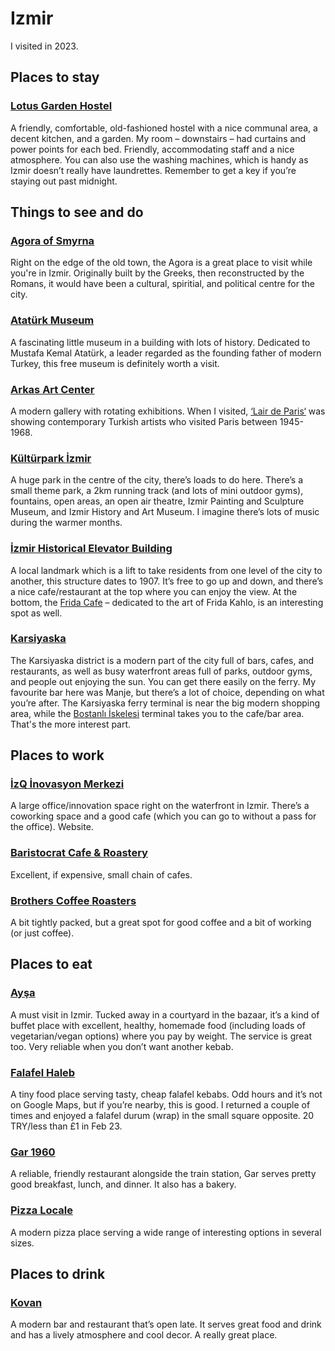 # Izmir

I visited in 2023.

## Places to stay

### <a href="https://www.google.co.uk/maps/place/Lotus+Garden+Hostel/@38.4206712,27.1424694,17.96z/data=!4m9!3m8!1s0x14bbd8f1f21c5e91:0x1283ad52275e5cf1!5m2!4m1!1i2!8m2!3d38.4204267!4d27.1434439!16s%2Fg%2F11btylp5dt" target="_blank">Lotus Garden Hostel</a>

A friendly, comfortable, old-fashioned hostel with a nice communal area, a decent kitchen, and a garden. My room – downstairs – had curtains and power points for each bed. Friendly, accommodating staff and a nice atmosphere. You can also use the washing machines, which is handy as Izmir doesn’t really have laundrettes. Remember to get a key if you’re staying out past midnight.

## Things to see and do

###  <a href="https://www.google.co.uk/maps/place/Agora+of+Smyrna/@38.4204861,27.131509,16z/data=!4m6!3m5!1s0x14bbd8ef90662c07:0x3b479c686cf547c7!8m2!3d38.418434!4d27.1389082!16s%2Fg%2F122l3dg1?entry=ttu" target="_blank">Agora of Smyrna</a>

Right on the edge of the old town, the Agora is a great place to visit while you're in Izmir. Originally built by the Greeks, then reconstructed by the Romans, it would have been a cultural, spiritial, and political centre for the city. 

### <a href="https://www.google.co.uk/maps/place/Ataturk+Museum/@38.4374892,27.1409197,15.25z/data=!4m6!3m5!1s0x14bbd85a305be291:0xd98decf832d0f057!8m2!3d38.4355952!4d27.1405833!16s%2Fg%2F11bzrprtwz" target="_blank">Atatürk Museum</a>

A fascinating little museum in a building with lots of history. Dedicated to Mustafa Kemal Atatürk, a leader regarded as the founding father of modern Turkey, this free museum is definitely worth a visit.

### <a href="https://www.google.co.uk/maps/place/Arkas+Art+Center/@38.43202,27.1352702,17z/data=!4m6!3m5!1s0x14bbd8579a266dcb:0x9f6d3f801b05f566!8m2!3d38.4320199!4d27.1368178!16s%2Fg%2F11fnc9n508" target="_blank">Arkas Art Center</a>

A modern gallery with rotating exhibitions. When I visited, <a href=">https://arkassanatmerkezi.com/portfolio/lair-de-paris-paris-havasi/" target="_blank">‘Lair de Paris‘</a> was showing contemporary Turkish artists who visited Paris between 1945-1968.

### <a href="https://www.google.co.uk/maps/place/K%C3%BClt%C3%BCrpark+%C4%B0zmir/@38.4242664,27.1406709,15z/data=!4m6!3m5!1s0x14bbd8f6303c6bc7:0xdf4d0f2b4b570776!8m2!3d38.4284811!4d27.145345!16s%2Fg%2F1s05v3nkt" target="_blank">Kültürpark İzmir</a>

A huge park in the centre of the city, there’s loads to do here. There’s a small theme park, a 2km running track (and lots of mini outdoor gyms), fountains, open areas, an open air theatre, Izmir Painting and Sculpture Museum, and Izmir History and Art Museum. I imagine there’s lots of music during the warmer months.

### <a href="https://www.google.co.uk/maps/place/%C4%B0zmir+Historical+Elevator+Building/@38.409079,27.1169417,17.42z/data=!4m6!3m5!1s0x14bbd925a76e26f7:0xb540dfdc0bb32e47!8m2!3d38.4086587!4d27.1176455!16s%2Fm%2F02qt5rs" target="_blank">İzmir Historical Elevator Building</a>

A local landmark which is a lift to take residents from one level of the city to another, this structure dates to 1907. It’s free to go up and down, and there’s a nice cafe/restaurant at the top where you can enjoy the view. At the bottom, the <a href="https://www.google.co.uk/maps/place/Frida+Cafe/@38.4086305,27.1155184,16.5z/data=!4m6!3m5!1s0x14bbd9780024d0ab:0x29f2ba0d439a7c92!8m2!3d38.4092463!4d27.1175635!16s%2Fg%2F11f5_k5r7t" target="_blank">Frida Cafe</a> – dedicated to the art of Frida Kahlo, is an interesting spot as well.

### <a href="https://www.google.co.uk/maps/place/Bostanl%C4%B1+%C4%B0skelesi/@38.4560981,27.0968212,17.21z/data=!4m6!3m5!1s0x14bbd997303e1acf:0xc5c368046d018674!8m2!3d38.4522361!4d27.0977008!16s%2Fg%2F11fpqqql9w" target="_blank">Karsiyaska</a>

The Karsiyaska district is a modern part of the city full of bars, cafes, and restaurants, as well as busy waterfront areas full of parks, outdoor gyms, and people out enjoying the sun. You can get there easily on the ferry. My favourite bar here was Manje, but there’s a lot of choice, depending on what you’re after. The Karsiyaska ferry terminal is near the big modern shopping area, while the <a href="https://www.google.co.uk/maps/place/Bostanl%C4%B1+%C4%B0skelesi/@38.4549312,27.0969227,17z/data=!4m14!1m7!3m6!1s0x14bbd997303e1acf:0xc5c368046d018674!2zQm9zdGFubMSxIMSwc2tlbGVzaQ!8m2!3d38.4522361!4d27.0977008!16s%2Fg%2F11fpqqql9w!3m5!1s0x14bbd997303e1acf:0xc5c368046d018674!8m2!3d38.4522361!4d27.0977008!16s%2Fg%2F11fpqqql9w?entry=ttu" target="_blank">Bostanlı İskelesi</a> terminal takes you to the cafe/bar area. That's the more interest part.

## Places to work

### <a href="https://www.google.co.uk/maps/place/%C4%B0zQ+%C4%B0novasyon+Merkezi/@38.4283727,27.132503,17z/data=!4m6!3m5!1s0x14bbd955b39f9741:0x1976a246b2751dc0!8m2!3d38.4269321!4d27.1328263!16s%2Fg%2F11sn6syryj" target="_blank">İzQ İnovasyon Merkezi</a>

A large office/innovation space right on the waterfront in Izmir. There’s a coworking space and a good cafe (which you can go to without a pass for the office). Website.

### <a href="https://www.google.co.uk/maps/place/Baristocrat+Cafe+%26+Roastery+Alsancak/@38.4282046,27.1382536,17z/data=!3m1!5s0x14bbd8f9d398acc3:0x1c4435286c3ec122!4m6!3m5!1s0x14bbd8f78755ff23:0x1e6525b733856c9e!8m2!3d38.4285105!4d27.1383497!16s%2Fg%2F11bw5650w8" target="_blank">Baristocrat Cafe & Roastery</a>

Excellent, if expensive, small chain of cafes.

### <a href="https://www.google.co.uk/maps/place/Brothers+Coffee+Roasters/@38.4317314,27.134784,17z/data=!4m6!3m5!1s0x14bbd85793c86a07:0xadf84f851ffb46ef!8m2!3d38.4317314!4d27.1369727!16s%2Fg%2F11b7tvmwqd" target="_blank">Brothers Coffee Roasters</a>
A bit tightly packed, but a great spot for good coffee and a bit of working (or just coffee).

## Places to eat

### <a href="https://www.google.co.uk/maps/place/Ay%C5%9Fa/@38.4185644,27.133758,18z/data=!4m6!3m5!1s0x14bbd8e444c475af:0xd141ae4c16ce0740!8m2!3d38.4187012!4d27.1343177!16s%2Fg%2F11c1q4crq5" target="_blank">Ayşa</a>

A must visit in Izmir. Tucked away in a courtyard in the bazaar, it’s a kind of buffet place with excellent, healthy, homemade food (including loads of vegetarian/vegan options) where you pay by weight. The service is great too. Very reliable when you don’t want another kebab.

### <a href="https://www.google.co.uk/maps/@38.4204257,27.1411181,20.5z" target="_blank">Falafel Haleb</a>

A tiny food place serving tasty, cheap falafel kebabs. Odd hours and it’s not on Google Maps, but if you’re nearby, this is good. I returned a couple of times and enjoyed a falafel durum (wrap) in the small square opposite. 20 TRY/less than £1 in Feb 23.

### <a href="https://www.google.co.uk/maps/place/Gar+1960/@38.421581,27.1421922,17.75z/data=!4m6!3m5!1s0x14bbd8f1660fe547:0x637ea7bec94f23ae!8m2!3d38.4228838!4d27.1434471!16s%2Fg%2F11rc1nnbfv" target="_blank">Gar 1960</a>

A reliable, friendly restaurant alongside the train station, Gar serves pretty good breakfast, lunch, and dinner. It also has a bakery.

### <a href="https://www.google.co.uk/maps/place/Pizza+Locale/@38.432892,27.1414228,18z/data=!4m6!3m5!1s0x14bbd85922b97787:0xfcb76bb2252317e6!8m2!3d38.432477!4d27.142724!16s%2Fg%2F11byvs6hzk" target="_blank">Pizza Locale</a>

A modern pizza place serving a wide range of interesting options in several sizes.

## Places to drink

### <a href="https://www.google.co.uk/maps/place/Kovan/@38.437984,27.1419723,17z/data=!4m6!3m5!1s0x14bbd85b10d3b081:0x2c5f990585fa05be!8m2!3d38.4376992!4d27.1425323!16s%2Fg%2F11c47xgn3z" target="_blank">Kovan</a>

A modern bar and restaurant that’s open late. It serves great food and drink and has a lively atmosphere and cool decor. A really great place.